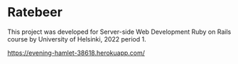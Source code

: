 # Ratebeer

This project was developed for Server-side Web Development Ruby on Rails course by University of Helsinki, 2022 period 1.

https://evening-hamlet-38618.herokuapp.com/